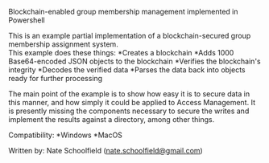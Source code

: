 
Blockchain-enabled group membership management implemented in Powershell


This is an example partial implementation of a blockchain-secured group membership assignment system.  
This example does these things:
  *Creates a blockchain
  *Adds 1000 Base64-encoded JSON objects to the blockchain
  *Verifies the blockchain's integrity
  *Decodes the verified data
  *Parses the data back into objects ready for further processing

 The main point of the example is to show how easy it is to secure data in this manner, and how simply
 it could be applied to Access Management.  It is presently missing the components necessary to secure the writes
 and implement the results against a directory, among other things.

 Compatibility:
  *Windows
  *MacOS

 Written by: Nate Schoolfield (nate.schoolfield@gmail.com)
